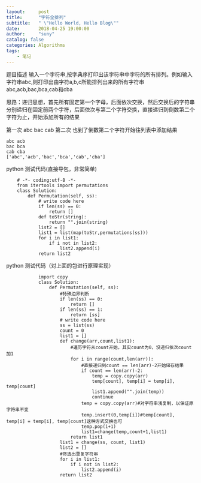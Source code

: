 ```yaml
---
layout:     post
title:      "字符全排列"
subtitle:   " \"Hello World, Hello Blog\""
date:       2018-04-25 19:00:00
author:     "suny"
catalog: false
categories: Algorithms
tags:
    - 笔记
---
```


题目描述
输入一个字符串,按字典序打印出该字符串中字符的所有排列。例如输入字符串abc,则打印出由字符a,b,c所能排列出来的所有字符串abc,acb,bac,bca,cab和cba

思路：递归思想，首先所有固定第一个字母，后面依次交换，然后交换后的字符串分别递归在固定前两个字符，后面依次与第二个字符交换，直接递归到倒数第二个字符为止，开始添加所有的结果

第一次
	abc
	bac
	cab
第二次 也到了倒数第二个字符开始往列表中添加结果

	abc acb
	bac bca
	cab cba
	['abc','acb','bac','bca','cab','cba']




python 测试代码(直接导包，非常简单)


		# -*- coding:utf-8 -*-
		from itertools import permutations
		class Solution:
		    def Permutation(self, ss):
		        # write code here
		        if len(ss) == 0:
		            return []
		        def toStr(string):
		            return "".join(string)
		        list2 = []
		        list1 = list(map(toStr,permutations(ss)))
		        for i in list1:
		            if i not in list2:
		                list2.append(i)
		        return list2

python 测试代码（对上面的包进行原理实现）


				import copy
				class Solution:
				    def Permutation(self, ss):
				        #特殊边界判断
				        if len(ss) == 0:
				            return []
				        if len(ss) == 1:
				            return [ss]
				        # write code here
				        ss = list(ss)
				        count = 0
				        list1 = []
				        def change(arr,count,list1):
				            #遍历字符从count开始，其实count为0，没递归依次count加1
				            for i in range(count,len(arr)):
				                #直接递归到count == len(arr)-2开始储存结果
				                if count == len(arr)-2:
				                    temp = copy.copy(arr)
				                    temp[count], temp[i] = temp[i], temp[count]
				                    list1.append("".join(temp))
				                    continue
				                temp = copy.copy(arr)#对字符串浅复制，以保证原字符串不变
				                temp.insert(0,temp[i])#temp[count], temp[i] = temp[i], temp[count]这种方式交换也可
				                temp.pop(i+1)
				                list1=change(temp,count+1,list1)
				            return list1
				        list1 = change(ss, count, list1)
				        list2 = []
				        #筛选出重复字符串
				        for i in list1:
				            if i not in list2:
				                list2.append(i)
				        return list2
